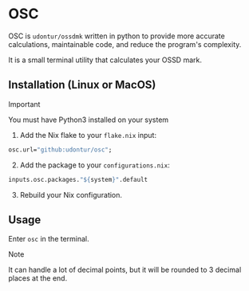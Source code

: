 # OSC
OSC is `udontur/ossdmk` written in python to provide more accurate calculations, maintainable code, and reduce the program's complexity.

It is a small terminal utility that calculates your OSSD mark. 

## Installation (Linux or MacOS)
> [!IMPORTANT]
> You must have Python3 installed on your system

1. Add the Nix flake to your ```flake.nix``` input:
```nix
osc.url="github:udontur/osc";
```
2. Add the package to your ```configurations.nix```:
```nix
inputs.osc.packages."${system}".default
```
3. Rebuild your Nix configuration.

## Usage
Enter ```osc``` in the terminal.
> [!NOTE]
> It can handle a lot of decimal points, but it will be rounded to 3 decimal places at the end. 
